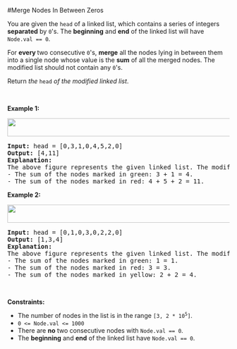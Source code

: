 #Merge Nodes In Between Zeros
<p>You are given the <code>head</code> of a linked list, which contains a series of integers <strong>separated</strong> by <code>0</code>'s. The <strong>beginning</strong> and <strong>end</strong> of the linked list will have <code>Node.val == 0</code>.</p>
<p>For <strong>every </strong>two consecutive <code>0</code>'s, <strong>merge</strong> all the nodes lying in between them into a single node whose value is the <strong>sum</strong> of all the merged nodes. The modified list should not contain any <code>0</code>'s.</p>
<p>Return <em>the</em> <code>head</code> <em>of the modified linked list</em>.</p>
<p> </p>
<p><strong class="example">Example 1:</strong></p>
<img alt="" src="https://assets.leetcode.com/uploads/2022/02/02/ex1-1.png" style="width:600px;height:41px"/>
<pre><strong>Input:</strong> head = [0,3,1,0,4,5,2,0]
<strong>Output:</strong> [4,11]
<strong>Explanation:</strong> 
The above figure represents the given linked list. The modified list contains
- The sum of the nodes marked in green: 3 + 1 = 4.
- The sum of the nodes marked in red: 4 + 5 + 2 = 11.
</pre>
<p><strong class="example">Example 2:</strong></p>
<img alt="" src="https://assets.leetcode.com/uploads/2022/02/02/ex2-1.png" style="width:600px;height:41px"/>
<pre><strong>Input:</strong> head = [0,1,0,3,0,2,2,0]
<strong>Output:</strong> [1,3,4]
<strong>Explanation:</strong> 
The above figure represents the given linked list. The modified list contains
- The sum of the nodes marked in green: 1 = 1.
- The sum of the nodes marked in red: 3 = 3.
- The sum of the nodes marked in yellow: 2 + 2 = 4.
</pre>
<p> </p>
<p><strong>Constraints:</strong></p>
<ul>
<li>The number of nodes in the list is in the range <code>[3, 2 * 10<sup>5</sup>]</code>.</li>
<li><code>0 &lt;= Node.val &lt;= 1000</code></li>
<li>There are <strong>no</strong> two consecutive nodes with <code>Node.val == 0</code>.</li>
<li>The <strong>beginning</strong> and <strong>end</strong> of the linked list have <code>Node.val == 0</code>.</li>
</ul>

